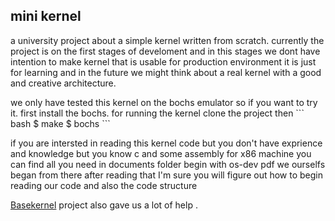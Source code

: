 ## mini kernel

<p>
a university project about a simple kernel written from scratch. currently the project is on the first stages of develoment and in this stages we dont have intention to make kernel that is usable for production environment it is just for learning and in the future we might think about a real kernel with a good and creative architecture.
</p>
<p>
we only have tested this kernel on the bochs emulator so if you want to try it. first install the bochs.
for running the kernel clone the project then
``` bash
$ make
$ bochs
```
</p>
<p>
if you are intersted in reading this kernel code but you don't have exprience and knowledge but you know c and some assembly for x86 machine you can find all you need in documents folder begin with os-dev pdf we ourselfs began from there after reading that I'm sure you will figure out how to begin reading our code and also the code structure
</p>


[Basekernel](https://github.com/dthain/basekernel/wiki) project also gave us a lot of help .

